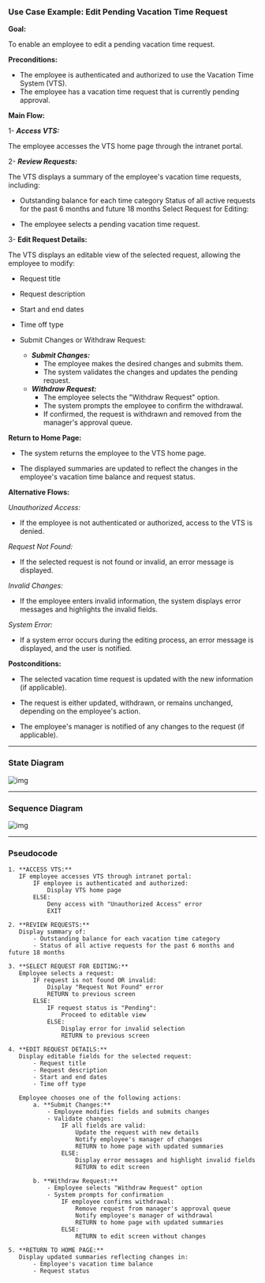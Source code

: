 ### Use Case Example: Edit Pending Vacation Time Request

**Goal:**

To enable an employee to edit a pending vacation time request.

**Preconditions:**

- The employee is authenticated and authorized to use the Vacation Time System (VTS).
- The employee has a vacation time request that is currently pending approval.

**Main Flow:**

1- **_Access VTS:_**

The employee accesses the VTS home page through the intranet portal.

2- **_Review Requests:_**

The VTS displays a summary of the employee's vacation time requests, including:

- Outstanding balance for each time category
  Status of all active requests for the past 6 months and future 18 months
  Select Request for Editing:

- The employee selects a pending vacation time request.

3- **Edit Request Details:**

The VTS displays an editable view of the selected request, allowing the employee to modify:

- Request title
- Request description
- Start and end dates
- Time off type
- Submit Changes or Withdraw Request:

  - **_Submit Changes:_**
    - The employee makes the desired changes and submits them.
    - The system validates the changes and updates the pending request.
  - **_Withdraw Request:_**
    - The employee selects the "Withdraw Request" option.
    - The system prompts the employee to confirm the withdrawal.
    - If confirmed, the request is withdrawn and removed from the manager's approval queue.

**Return to Home Page:**

- The system returns the employee to the VTS home page.

- The displayed summaries are updated to reflect the changes in the employee's vacation time balance and request status.

**Alternative Flows:**

_Unauthorized Access:_

- If the employee is not authenticated or authorized, access to the VTS is denied.

_Request Not Found:_

- If the selected request is not found or invalid, an error message is displayed.

_Invalid Changes:_

- If the employee enters invalid information, the system displays error messages and highlights the invalid fields.

_System Error:_

- If a system error occurs during the editing process, an error message is displayed, and the user is notified.

**Postconditions:**

- The selected vacation time request is updated with the new information (if applicable).

- The request is either updated, withdrawn, or remains unchanged, depending on the employee's action.

- The employee's manager is notified of any changes to the request (if applicable).

---

### State Diagram

![img](https://drive.google.com/uc?id=1FNDZvzpyhVU-JfwZtah8fHce0oFDl7Ou)

---

### Sequence Diagram

![img](https://drive.google.com/uc?id=1V74FC55wIdYEOMDeifNWPDEo4tCKLqlV)

---

### Pseudocode

```
1. **ACCESS VTS:**
   IF employee accesses VTS through intranet portal:
       IF employee is authenticated and authorized:
           Display VTS home page
       ELSE:
           Deny access with "Unauthorized Access" error
           EXIT

2. **REVIEW REQUESTS:**
   Display summary of:
       - Outstanding balance for each vacation time category
       - Status of all active requests for the past 6 months and future 18 months

3. **SELECT REQUEST FOR EDITING:**
   Employee selects a request:
       IF request is not found OR invalid:
           Display "Request Not Found" error
           RETURN to previous screen
       ELSE:
           IF request status is "Pending":
               Proceed to editable view
           ELSE:
               Display error for invalid selection
               RETURN to previous screen

4. **EDIT REQUEST DETAILS:**
   Display editable fields for the selected request:
       - Request title
       - Request description
       - Start and end dates
       - Time off type

   Employee chooses one of the following actions:
       a. **Submit Changes:**
           - Employee modifies fields and submits changes
           - Validate changes:
               IF all fields are valid:
                   Update the request with new details
                   Notify employee's manager of changes
                   RETURN to home page with updated summaries
               ELSE:
                   Display error messages and highlight invalid fields
                   RETURN to edit screen

       b. **Withdraw Request:**
           - Employee selects "Withdraw Request" option
           - System prompts for confirmation
               IF employee confirms withdrawal:
                   Remove request from manager's approval queue
                   Notify employee's manager of withdrawal
                   RETURN to home page with updated summaries
               ELSE:
                   RETURN to edit screen without changes

5. **RETURN TO HOME PAGE:**
   Display updated summaries reflecting changes in:
       - Employee's vacation time balance
       - Request status
```
